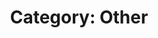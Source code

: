 ---
type: category
layout: archive
author_profile: true
permalink: /categories/other
taxonomy: Other
title: "Category: Other"
header:
  og_image: /assets/images/website_feature_image.png
  overlay_image: /assets/images/nighthawks.png
  caption: Copyright © Edward Hopper
---